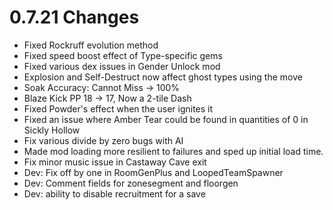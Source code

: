 # 0.7.21 Changes #

* Fixed Rockruff evolution method
* Fixed speed boost effect of Type-specific gems
* Fixed various dex issues in Gender Unlock mod
* Explosion and Self-Destruct now affect ghost types using the move
* Soak Accuracy: Cannot Miss -> 100%
* Blaze Kick PP 18 -> 17, Now a 2-tile Dash
* Fixed Powder's effect when the user ignites it
* Fixed an issue where Amber Tear could be found in quantities of 0 in Sickly Hollow
* Fix various divide by zero bugs with AI
* Made mod loading more resilient to failures and sped up initial load time.
* Fix minor music issue in Castaway Cave exit
* Dev: Fix off by one in RoomGenPlus and LoopedTeamSpawner
* Dev: Comment fields for zonesegment and floorgen
* Dev: ability to disable recruitment for a save